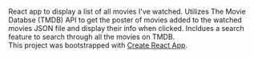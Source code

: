 React app to display a list of all movies I've watched. Utilizes The Movie Databse (TMDB) API to get the poster of movies added to the watched movies JSON file and display their info when clicked. Incldues a search feature to search through all the movies on TMDB.  
This project was bootstrapped with [Create React App](https://github.com/facebook/create-react-app).